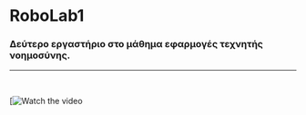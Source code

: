 # RoboLab1
### Δεύτερο εργαστήριο στο μάθημα εφαρμογές τεχνητής νοημοσύνης.



<hr>
<br>

[![Watch the video](https://drive.google.com/file/d/1DRxVLbCN1KyGqKu9gNIwt4F_yH1wCyEF)
